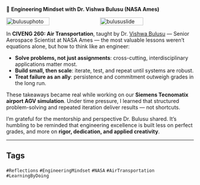 🚀 **Engineering Mindset with Dr. Vishwa Bulusu (NASA Ames)**

<div style="display:flex;flex-wrap:wrap;gap:10px">
  <img src="/alvin-site/JPG_VID/bulusu1.jpg" alt="bulusuphoto" width="48%">
  <img src="/alvin-site/JPG_VID/bulusu2.jpg" alt="bulususlide" width="48%">
</div>

In **CIVENG 260: Air Transportation**, taught by Dr. [Vishwa Bulusu](https://www.linkedin.com/in/vishwanathbulusu/) — Senior Aerospace Scientist at NASA Ames — the most valuable lessons weren’t equations alone, but how to think like an engineer:

- **Solve problems, not just assignments**: cross-cutting, interdisciplinary applications matter most.  
- **Build small, then scale**: iterate, test, and repeat until systems are robust.  
- **Treat failure as an ally**: persistence and commitment outweigh grades in the long run.  

These takeaways became real while working on our **Siemens Tecnomatix airport AGV simulation**. Under time pressure, I learned that structured problem-solving and repeated iteration deliver results — not shortcuts.  

I’m grateful for the mentorship and perspective Dr. Bulusu shared. It’s humbling to be reminded that engineering excellence is built less on perfect grades, and more on **rigor, dedication, and applied creativity**.  

---

## Tags  
`#Reflections` `#EngineeringMindset` `#NASA` `#AirTransportation` `#LearningByDoing`
